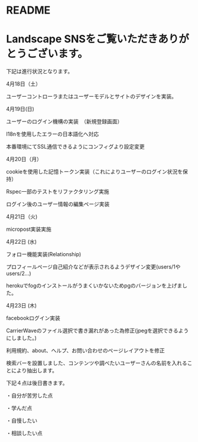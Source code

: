 # README

 # Landscape SNSをご覧いただきありがとうございます。

下記は進行状況となります。

4月18日（土）

ユーザーコントローラまたはユーザーモデルとサイトのデザインを実装。

4月19日(日)

ユーザーのログイン機構の実装　（新規登録画面）

I18nを使用したエラーの日本語化へ対応

本番環境にてSSL通信できるようにコンフィグより設定変更

4月20日（月）

cookieを使用した記憶トークン実装（これによりユーザーのログイン状況を保持）

Rspec一部のテストをリファクタリング実施

ログイン後のユーザー情報の編集ページ実装

4月21日（火)

micropost実装実施

4月22日 (水)

フォロー機能実装(Relationship)

プロフィールページ自己紹介などが表示されるようデザイン変更(users/1やusers/2...)

herokuでfogのインストールがうまくいかないためpgのバージョンを上げました。

4月23日 (木)

facebookログイン実装

CarrierWaveのファイル選択で書き漏れがあった為修正(jpegを選択できるようにしました。)

利用規約、about、ヘルプ、お問い合わせのページレイアウトを修正

検索バーを設置しました、コンテンツや調べたいユーザーさんの名前を入れることにより抽出します。

下記４点は後日書きます。

・自分が苦労した点

・学んだ点

・自慢したい

・相談したい点
